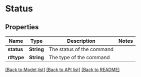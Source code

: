# Status

## Properties

Name | Type | Description | Notes
------------ | ------------- | ------------- | -------------
**status** | **String** | The status of the command | 
**r#type** | **String** | The type of the command | 

[[Back to Model list]](../README.md#documentation-for-models) [[Back to API list]](../README.md#documentation-for-api-endpoints) [[Back to README]](../README.md)



